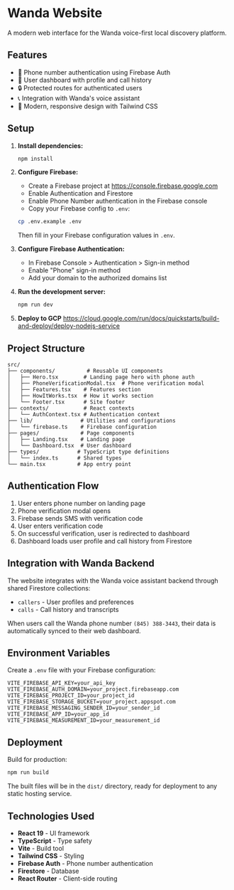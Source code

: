 # Wanda Website

A modern web interface for the Wanda voice-first local discovery platform.

## Features

- 📱 Phone number authentication using Firebase Auth
- 👤 User dashboard with profile and call history
- 🔒 Protected routes for authenticated users
- 📞 Integration with Wanda's voice assistant
- 🎨 Modern, responsive design with Tailwind CSS

## Setup

1. **Install dependencies:**
   ```bash
   npm install
   ```

2. **Configure Firebase:**
   - Create a Firebase project at https://console.firebase.google.com
   - Enable Authentication and Firestore
   - Enable Phone Number authentication in the Firebase console
   - Copy your Firebase config to `.env`:
   
   ```bash
   cp .env.example .env
   ```
   
   Then fill in your Firebase configuration values in `.env`.

3. **Configure Firebase Authentication:**
   - In Firebase Console > Authentication > Sign-in method
   - Enable "Phone" sign-in method
   - Add your domain to the authorized domains list

4. **Run the development server:**
   ```bash
   npm run dev
   ```
5. **Deploy to GCP**
https://cloud.google.com/run/docs/quickstarts/build-and-deploy/deploy-nodejs-service 

## Project Structure

```
src/
├── components/          # Reusable UI components
│   ├── Hero.tsx        # Landing page hero with phone auth
│   ├── PhoneVerificationModal.tsx  # Phone verification modal
│   ├── Features.tsx    # Features section
│   ├── HowItWorks.tsx  # How it works section
│   └── Footer.tsx      # Site footer
├── contexts/           # React contexts
│   └── AuthContext.tsx # Authentication context
├── lib/               # Utilities and configurations
│   └── firebase.ts    # Firebase configuration
├── pages/             # Page components
│   ├── Landing.tsx    # Landing page
│   └── Dashboard.tsx  # User dashboard
├── types/            # TypeScript type definitions
│   └── index.ts      # Shared types
└── main.tsx          # App entry point
```

## Authentication Flow

1. User enters phone number on landing page
2. Phone verification modal opens
3. Firebase sends SMS with verification code
4. User enters verification code
5. On successful verification, user is redirected to dashboard
6. Dashboard loads user profile and call history from Firestore

## Integration with Wanda Backend

The website integrates with the Wanda voice assistant backend through shared Firestore collections:

- `callers` - User profiles and preferences
- `calls` - Call history and transcripts

When users call the Wanda phone number `(845) 388-3443`, their data is automatically synced to their web dashboard.

## Environment Variables

Create a `.env` file with your Firebase configuration:

```
VITE_FIREBASE_API_KEY=your_api_key
VITE_FIREBASE_AUTH_DOMAIN=your_project.firebaseapp.com
VITE_FIREBASE_PROJECT_ID=your_project_id
VITE_FIREBASE_STORAGE_BUCKET=your_project.appspot.com
VITE_FIREBASE_MESSAGING_SENDER_ID=your_sender_id
VITE_FIREBASE_APP_ID=your_app_id
VITE_FIREBASE_MEASUREMENT_ID=your_measurement_id
```

## Deployment

Build for production:

```bash
npm run build
```

The built files will be in the `dist/` directory, ready for deployment to any static hosting service.

## Technologies Used

- **React 19** - UI framework
- **TypeScript** - Type safety
- **Vite** - Build tool
- **Tailwind CSS** - Styling
- **Firebase Auth** - Phone number authentication
- **Firestore** - Database
- **React Router** - Client-side routing
